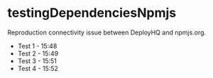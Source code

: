 # testingDependenciesNpmjs
Reproduction connectivity issue between DeployHQ and npmjs.org. 

- Test 1 - 15:48
- Test 2 - 15:49
- Test 3 - 15:51
- Test 4 - 15:52

